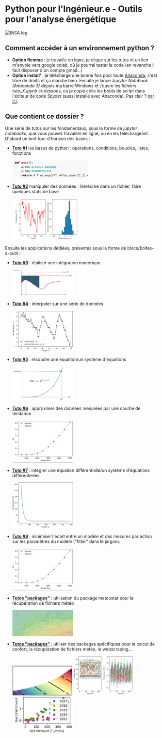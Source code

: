# Python pour l'Ingénieur.e - Outils pour l'analyse énergétique

<img title="INSA" alt="INSA log" src="https://www.insa-strasbourg.fr/wp-content/themes/insa_principal/images/logo-insa.svg">

## Comment accéder à un environnement python ?

- **Option flemme** : je travaille en ligne, je clique sur les tutos et un lien m'envoie vers google colab, où je pourrai tester le code (en revanche il faut disposer d'un compte gmail...)
- **Option install'** : je télécharge une bonne fois pour toute <a href="https://www.anaconda.com/download/">Anaconda<a>, c'est libre de droits et ça marche bien. Ensuite je lance *Jupyter Notebook (Anaconda 3)* depuis ma barre Windows et j'ouvre les fichiers *tuto_X.ipynb* ci-dessous, ou je copie colle les bouts de script dans l'éditeur de code *Spyder* (aussi installé avec Anaconda). Pas clair ? <a href="https://www.geeksforgeeks.org/how-to-install-anaconda-on-windows/">par ici<a>.

## Que contient ce dossier ?
Une série de tutos sur les fondamentaux, sous la forme de *jupyter notebooks*, que vous pouvez travailler en ligne, ou en les téléchargeant.
D'abord un bref tour d'horizon des bases :

- **<a href="https://github.com/eddes/INSA/blob/main/python/tuto_1.ipynb">Tuto \#1<a>** les bases de python : opérations, conditions, boucles, listes, fonctions
  
  <img title="" alt="" src="./src/img_fc.png" width="250">
  
- **<a href="https://github.com/eddes/INSA/blob/main/python/tuto_2.ipynb">Tuto \#2<a>** manipuler des données : lire/écrire dans un fichier, faire quelques stats de base

  <img title="" alt="" src="./src/img_dist.png" width="220">

Ensuite les applications dédiées, présentés sous la forme de blocs/boîtes-à-outil :

- **<a href="https://github.com/eddes/INSA/blob/main/python/tuto_integration.ipynb">Tuto \#3<a>** : réaliser une intégration numérique

    <img title="" alt="" src="./src/img_dj.png" width="200">

- **<a href="https://github.com/eddes/INSA/blob/main/python/tuto_interpolation.ipynb">Tuto \#4<a>** : interpoler sur une série de données

  <img title="" alt="" src="./src/img_interp.png" width="200">

- **<a href="https://github.com/eddes/INSA/blob/main/python/tuto_solve_equation.ipynb">Tuto \#5<a>** : résoudre une équation/un système d'équations

  <img title="" alt="" src="./src/img_eq.png" width="200">

- **<a href="https://github.com/eddes/INSA/blob/main/python/tuto_fit_equation.ipynb">Tuto \#6<a>** : approximer des données mesurées par une courbe de tendance
  
  <img title="" alt="" src="./src/img_fit.png" width="200">

- **<a href="https://github.com/eddes/INSA/blob/main/python/tuto_equa_diff.ipynb">Tuto \#7<a>** : intégrer une équation différentielle/un système d'équations différentielles

  <img title="" alt="" src="./src/img_ode.png" width="200">

- **<a href="https://github.com/eddes/INSA/blob/main/python/tuto_7.ipynb">Tuto \#8<a>** : minimiser l'écart entre un modèle et des mesures par action sur les paramètres du modèle ("fitter" dans le jargon).
  
  <img title="" alt="" src="./src/img_fit.png" width="200">
  
- **<a href="https://github.com/eddes/INSA/blob/main/python/tuto_meteostat.ipynb">Tutos "packages"<a>** : utilisation du package meteostat pour la récupération de fichiers météo
  
  <img title="" alt="" src="./src/img_meteostat.png" width="200">

- **<a href="https://github.com/eddes/INSA/blob/main/python/tuto_n.ipynb">Tutos "packages"<a>** : utiliser des packages spécifiques pour le calcul de confort, la récupération de fichiers météo, le webscraping...
  
  <img title="" alt="" src="./src/img_set.png" width="200"><img title="" alt="" src="./src/img_cc.png" width="200"><img title="" alt="" src="./src/img_deet.png" width="200">
